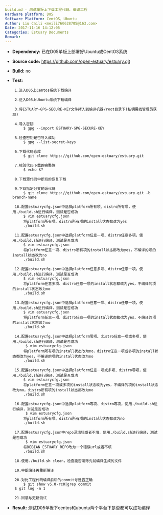 ```yaml
---
build.md - 测试单板上下载工程代码、编译工程
Hardware platform: D05
Software Platform: CentOS，Ubuntu
Author: Liu Caili <meili760628705@163.com>  
Date: 2017-11-16 14:12:05
Categories: Estuary Documents  
Remark:
---
```


- **Dependency:**
    已在D05单板上部署好Ubuntu或CentOS系统

- **Source code:**
    https://github.com/open-estuary/estuary.git

- **Build:**
    no

- **Test:**
       
       1.进入D05上Centos系统下载编译
       
       2.进入D05上Ubuntu系统下载编译
       
       3.将ESTUARY-GPG-SECURE-KEY文件拷入到编译机器/root目录下(私钥需找管理员获取)
       
       4.导入密钥
           $ gpg --import ESTUARY-GPG-SECURE-KEY
           
       5.检查密钥是否导入成功
           $ gpg --list-secret-keys
           
       6.下载代码仓库
           $ git clone https://github.com/open-estuary/estuary.git
           
       7.校验代码下载的完整性
           $ echo $?
           
       8.下载源代码中断后的恢复下载
       
       9.下载指定分支的源代码
           $ git clone https://github.com/open-estuary/estuary.git -b branch-name
           
       10.配置estuarycfg.json中选择platform所有项、distro所有项，使用./build.sh进行编译，测试是否成功
           $ vim estuarycfg.json
           将platform所有项、distro所有项的install状态都改为yes
           ./build.sh
           
       11.配置estuarycfg.json中选择platform任意一项、distro任意多项，使用./build.sh进行编译，测试是否成功
           $ vim estuarycfg.json
           将platform任意一项、distro所有项的install状态都改为yes，不编译的项的install状态改为no
           ./build.sh
           
       12.配置estuarycfg.json中选择platform任意多项、distro任意一项，使用./build.sh进行编译，测试是否成功
           $ vim estuarycfg.json
           将platform任意多项、distro任意一项的install状态都改为yes，不编译的项的install状态改为no
           ./build.sh
           
       13.配置estuarycfg.json中选择platform任意一项、distro任意一项，使用./build.sh进行编译，测试是否成功
           $ vim estuarycfg.json
           将platform任意一项、distro任意一项的install状态都改为yes，不编译的项的install状态改为no
           ./build.sh
           
       14.配置estuarycfg.json中选择platform零项、distro任意一项或多项，使用./build.sh进行编译，测试是否成功
            $ vim estuarycfg.json
           将platform所有项的install状态改为no，distro任意一项或多项的install状态都改为yes，不编译的项的install状态改为no
           ./build.sh
           
       15.配置estuarycfg.json中选择platform任意一项或多项、distro零项，使用./build.sh进行编译，测试是否成功
       	   $ vim estuarycfg.json
           将platform任意一项或多项的install状态改为yes，不编译的项的install状态改为no，distro所有项的install状态都改为no
           ./build.sh
           
       16.配置estuarycfg.json中选择platform零项、distro零项，使用./build.sh进行编译，测试是否成功
            $ vim estuarycfg.json
           将platform所有项、distro所有项的install状态都改为no
           ./build.sh
           
       17.配置estuarycfg.json中repo源填错或者不填，使用./build.sh进行编译，测试是否成功
       	    $ vim estuarycfg.json
           将DEBIAN_ESTUARY_REPO改为一个错误url或者不填
           ./build.sh
           
       18.使用./build.sh clean，检查能否清除先前编译生成的文件
       
       19.中断编译再重新编译
       
       20.对比工程代码编译前后的commit号是否正确
           $ git show v5.0-rc0|grep commit
	   $ git log -n 1
	   
       21.回滚与更新测试
        

- **Result:**
        测试D05单板下centos和ubuntu两个平台下是否都可以成功编译


